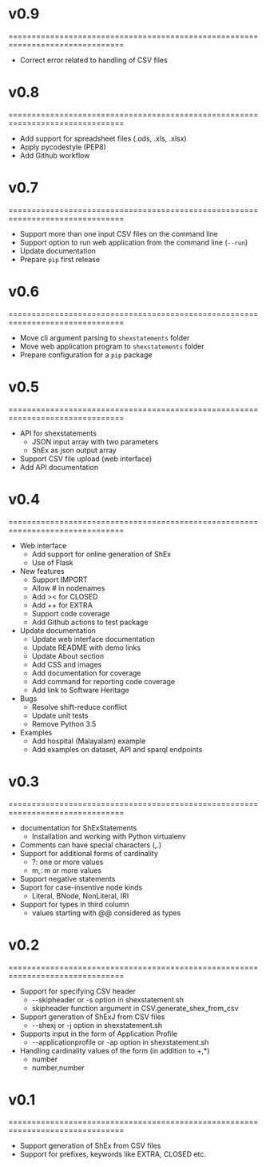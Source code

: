 # v0.9
===============================================================================
* Correct error related to handling of CSV files 

# v0.8 
===============================================================================
* Add support for spreadsheet files (.ods, .xls, .xlsx)
* Apply pycodestyle (PEP8)
* Add Github workflow

# v0.7
===============================================================================
* Support more than one input CSV files on the command line
* Support option to run web application from the command line (`--run`)
* Update documentation
* Prepare `pip` first release

# v0.6
===============================================================================
* Move cli argument parsing to `shexstatements` folder 
* Move web application program to `shexstatements` folder
* Prepare configuration for a `pip` package

# v0.5 
===============================================================================
* API for shexstatements
  * JSON input array with two parameters
  * ShEx as json output array
* Support CSV file upload (web interface)
* Add API documentation

# v0.4 
===============================================================================
* Web interface
  * Add support for online generation of ShEx
  * Use of Flask
* New features
  * Support IMPORT
  * Allow # in nodenames
  * Add >< for CLOSED
  * Add ++ for EXTRA
  * Support code coverage
  * Add Github actions to test package
* Update documentation
  * Update web interface documentation
  * Update README with demo links
  * Update About section
  * Add CSS and images
  * Add documentation for coverage
  * Add command for reporting code coverage
  * Add link to Software Heritage
* Bugs
  * Resolve shift-reduce conflict
  * Update unit tests
  * Remove Python 3.5
* Examples
  * Add hospital (Malayalam) example 
  * Add examples on dataset, API and sparql endpoints

# v0.3
===============================================================================
* documentation for ShExStatements
  * Installation and working with Python virtualenv 
* Comments can have special characters (,.)
* Support for additional forms of cardinality
  * ?: one or more values
  * m,: m or more values
* Support negative statements
* Suport for case-insentive node kinds
  * Literal, BNode, NonLiteral, IRI
* Support for types in third column
  * values starting with @@ considered as types

# v0.2
===============================================================================

* Support for specifying CSV header
  * --skipheader or -s option in shexstatement.sh
  * skipheader function argument in CSV.generate_shex_from_csv
* Support generation of ShExJ from CSV files 
  * --shexj or -j option in shexstatement.sh
* Supports input in the form of Application Profile
  * --applicationprofile or -ap option in shexstatement.sh
* Handling cardinality values of the form (in addition to +,\*)
  * number
  * number,number

# v0.1
===============================================================================
* Support generation of ShEx from CSV files 
* Support for prefixes, keywords like EXTRA, CLOSED etc. 
